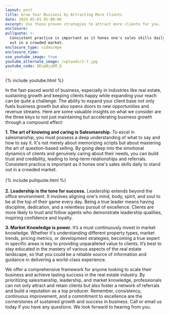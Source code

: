 ```yaml
---
layout: post
title: Grow Your Business by Attracting More Clients
date: 2024-05-01 05:00:00
excerpt: Use these proven strategies to attract more clients for you.
enclosure:
pullquote: >-
  Consistent practice is important as it hones one's sales skills daily to stand
  out in a crowded market.
enclosure_type: video/mp4
enclosure_time:
use_youtube_image: true
youtube_alternate_image: /uploads/2-7.jpg
youtube_code: QEupBjuDM_Q
---
```

{% include youtube.html %}

In the fast-paced world of business, especially in industries like real estate, sustaining growth and keeping clients happy while expanding your reach can be quite a challenge. The ability to expand your client base not only fuels business growth but also opens doors to new opportunities and revenue streams. Here are some valuable insights on what we consider are the three keys to not just maintaining but accelerating business growth through a compound effect:

**1\. The art of knowing and caring is Salesmanship.** To excel in salesmanship, you must possess a deep understanding of what to say and how to say it. It's not merely about memorizing scripts but about mastering the art of question-based selling. By going deep into the emotional dynamics of clients and genuinely caring about their needs, you can build trust and credibility, leading to long-term relationships and referrals. Consistent practice is important as it hones one's sales skills daily to stand out in a crowded market.<br><br>{% include pullquote.html %}<br><br>**2\. Leadership is the tone for success.** Leadership extends beyond the office environment. It involves aligning one's mind, body, spirit, and soul to be at the top of their game every day. Being a true leader means having discipline, dedication, and a relentless pursuit of excellence. Clients are more likely to trust and follow agents who demonstrate leadership qualities, inspiring confidence and loyalty.

**3\. Market Knowledge is power.** It’s a must continuously invest in market knowledge. Whether it's understanding different property types, market trends, pricing metrics, or development strategies, becoming a true expert in specific areas is key to providing unparalleled value to clients. It’s best to stay educated in the mastery of various aspects of the real estate landscape, so that you could be a reliable source of information and guidance in delivering a world-class experience.

We offer a comprehensive framework for anyone looking to scale their business and achieve lasting success in the real estate industry. By prioritizing salesmanship, leadership, and market knowledge, professionals can not only attract and retain clients but also foster a network of referrals and build a reputation as a top producer. Remember, consistency, continuous improvement, and a commitment to excellence are the cornerstones of sustained growth and success in business. Call or email us today if you have any questions. We look forward to hearing from you.